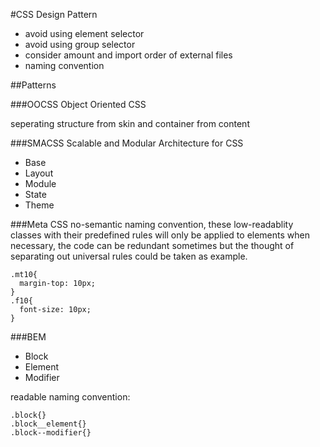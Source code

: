 #CSS Design Pattern

* avoid using element selector
* avoid using group selector
* consider amount and import order of external files
* naming convention

##Patterns

###OOCSS 
Object Oriented CSS

seperating structure from skin and container from content

###SMACSS
Scalable and Modular Architecture for CSS
* Base
* Layout
* Module
* State
* Theme

###Meta CSS
no-semantic naming convention, these low-readablity classes with their predefined rules will only be applied to elements when necessary, the code can be redundant sometimes but the thought of separating out universal rules could be taken as example.

    .mt10{
      margin-top: 10px;
    }
    .f10{
      font-size: 10px;
    }
  
###BEM
* Block
* Element
* Modifier

readable naming convention:

    .block{}
    .block__element{}
    .block--modifier{}
